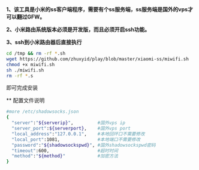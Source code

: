 **1、该工具是小米的ss客户端程序，需要有个ss服务端，ss服务端是国外的vps才可以翻过GFW。**

**2、小米路由系统版本必须是开发版，而且必须开启ssh功能。**

**3、ssh到小米路由器后直接执行**

```bash
cd /tmp && rm -rf *.sh
wget https://github.com/zhuxyid/play/blob/master/xiaomi-ss/miwifi.sh
chmod +x miwifi.sh
sh ./miwifi.sh
rm -rf *.s
```

即可完成安装

** 配置文件说明
```bash
#more /etc/shadowsocks.json
{
  "server":"${serverip}",         #国外vps ip
  "server_port":${serverport},    #国外vps port
  "local_address":"127.0.0.1",    #本地回环口不需要修改
  "local_port":1081,              #本地端口不需要修改
  "password":"${shadowsockspwd}", #国外shadowsockspwd密码
  "timeout":600,                  #超时时间
  "method":"${method}"            #加密方法
}
```

